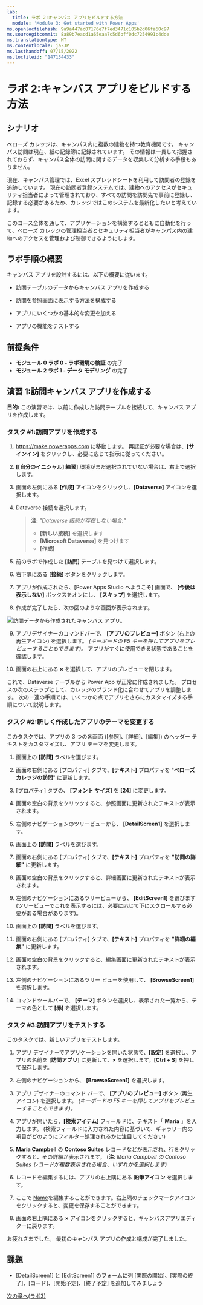 ```yaml
---
lab:
  title: ラボ 2:キャンバス アプリをビルドする方法
  module: 'Module 3: Get started with Power Apps'
ms.openlocfilehash: 9a9a447ac07176e7f7ed3471c105b2d06fa60c97
ms.sourcegitcommit: 8a89b7eacd1a65eaa7c5d6bff0dc7254991c4dde
ms.translationtype: HT
ms.contentlocale: ja-JP
ms.lasthandoff: 07/15/2022
ms.locfileid: "147154433"
---
```

# <a name="lab-2-how-to-build-a-canvas-app"></a>ラボ 2:キャンバス アプリをビルドする方法

## <a name="scenario"></a>シナリオ

ベローズ カレッジは、キャンパス内に複数の建物を持つ教育機関です。 キャンパス訪問は現在、紙の記録簿に記録されています。 その情報は一貫して把握されておらず、キャンパス全体の訪問に関するデータを収集して分析する手段もありません。

現在、キャンパス管理では、Excel スプレッドシートを利用して訪問者の登録を追跡しています。 現在の訪問者登録システムでは、建物へのアクセスがセキュリティ担当者によって管理されており、すべての訪問を訪問先で事前に登録し、記録する必要があるため、カレッジではこのシステムを最新化したいと考えています。

このコース全体を通して、アプリケーションを構築するとともに自動化を行って、ベローズ カレッジの管理担当者とセキュリティ担当者がキャンパス内の建物へのアクセスを管理および制御できるようにします。

## <a name="high-level-lab-steps"></a>ラボ手順の概要

キャンバス アプリを設計するには、以下の概要に従います。

- 訪問テーブルのデータからキャンバス アプリを作成する

- 訪問を参照画面に表示する方法を構成する

- アプリにいくつかの基本的な変更を加える

- アプリの機能をテストする

## <a name="prerequisites"></a>前提条件

- **モジュール 0 ラボ 0 - ラボ環境の検証** の完了
- **モジュール 2 ラボ 1 - データ モデリング** の完了

## <a name="exercise-1-create-visits-canvas-app"></a>演習 1:訪問キャンバス アプリを作成する

**目的:** この演習では、以前に作成した訪問テーブルを接続して、キャンバス アプリを作成します。

### <a name="task-1-create-the-visits-app"></a>タスク \#1:訪問アプリを作成する

1.  <https://make.powerapps.com> に移動します。 再認証が必要な場合は、**[サインイン]** をクリックし、必要に応じて指示に従ってください。

2.  **[[自分のイニシャル] 練習]** 環境がまだ選択されていない場合は、右上で選択します。

3.  画面の左側にある **[作成]** アイコンをクリックし、**[Dataverse]** アイコンを選択します。

4.  Dataverse 接続を選択します。

    > **注:** *"Dataverse 接続が存在しない場合:"*
    > - **[新しい接続]** を選択します
    > - **[Microsoft Dataverse]** を見つけます
    > - **[作成]**

5.  前のラボで作成した **[訪問]** テーブルを見つけて選択します。

6.  右下隅にある **[接続]** ボタンをクリックします。

7.  アプリが作成されたら、[Power Apps Studio へようこそ] 画面で、 **[今後は表示しない]** ボックスをオンにし、 **[スキップ]** を選択します。

8.  作成が完了したら、次の図のような画面が表示されます。

![訪問データから作成されたキャンバス アプリ。](media/2-canvas-app-from-data.png)

9. アプリデザイナーのコマンドバーで、 **[アプリのプレビュー]** ボタン (右上の再生アイコン) を選択します。 *(キーボードの F5 キーを押してアプリをプレビューすることもできます)。* アプリがすぐに使用できる状態であることを確認します。

10. 画面の右上にある **×** を選択して、アプリのプレビューを閉じます。

これで、Dataverse テーブルから Power App が正常に作成されました。 プロセスの次のステップとして、カレッジのブランド化に合わせてアプリを調整します。 次の一連の手順では、いくつかの点でアプリをさらにカスタマイズする手順について説明します。

### <a name="task-2-modify-and-theme-the-newly-created-app"></a>タスク \#2:新しく作成したアプリのテーマを変更する

このタスクでは、アプリの 3 つの各画面 ([参照]、[詳細]、[編集]) のヘッダー テキストをカスタマイズし、アプリ テーマを変更します。

1.  画面上の **[訪問]** ラベルを選びます。

1.  画面の右側にある [プロパティ] タブで、**[テキスト]** プロパティを "**ベローズカレッジの訪問**" に更新します。

1. [プロパティ] タブの、 **[フォント サイズ]** を **[24]** に変更します。

1.  画面の空白の背景をクリックすると、参照画面に更新されたテキストが表示されます。

1.  左側のナビゲーションのツリービューから、 **[DetailScreen1]** を選択します。

1.  画面上の **[訪問]** ラベルを選びます。

1.  画面の右側にある [プロパティ] タブで、**[テキスト]** プロパティを **"訪問の詳細"** に更新します。

1.  画面の空白の背景をクリックすると、詳細画面に更新されたテキストが表示されます。

1.  左側のナビゲーションにあるツリービューから、 **[EditScreen1]** を選びます (ツリービューでこれを表示するには、必要に応じて下にスクロールする必要がある場合があります)。

1.  画面上の **[訪問]** ラベルを選びます。

1.  画面の右側にある [プロパティ] タブで、**[テキスト]** プロパティを **"詳細の編集"** に更新します。

1.  画面の空白の背景をクリックすると、編集画面に更新されたテキストが表示されます。

1. 左側のナビゲーションにあるツリー ビューを使用して、 **[BrowseScreen1]** を選択します。

1. コマンドツールバーで、 **[テーマ]** ボタンを選択し、表示された一覧から、テーマの色として **[赤]** を選択します。

### <a name="task-3-test-your-visits-app"></a>タスク \#3:訪問アプリをテストする

このタスクでは、新しいアプリをテストします。

1.  アプリ デザイナーでアプリケーションを開いた状態で、**[設定]** を選択し、アプリの名前を **[訪問アプリ]** に更新して、**×** を選択します。**[Ctrl + S]** を押して保存します。

3.  左側のナビゲーションから、 **[BrowseScreen1]** を選択します。

4.  アプリ デザイナーのコマンド バーで、 **[アプリのプレビュー]** ボタン (再生アイコン) を選択します。 *(キーボードの F5 キーを押してアプリをプレビューすることもできます)。*

4.  アプリが開いたら、**[検索アイテム]** フィールドに、テキスト「 **Maria** 」を入力します。 (検索フィールドに入力された内容に基づいて、ギャラリー内の項目がどのようにフィルター処理されるかに注目してください)

5.  **Maria Campbell** の **Contoso Suites** レコードなどが表示され、行をクリックすると、その詳細が表示されます。 (**注**: *Maria Campbell の Contoso Suites レコードが複数表示される場合、いずれかを選択します)*

6.  レコードを編集するには、アプリの右上隅にある **鉛筆アイコン** を選択します。

7.  ここで [Name](訪問名)を編集することができます。右上隅のチェックマークアイコンをクリックすると、変更を保存することができます。

8.  画面の右上隅にある **×** アイコンをクリックすると、キャンバスアプリエディターに戻ります。

お疲れさまでした。 最初のキャンバス アプリの作成と構成が完了しました。

## <a name="challenges"></a>課題

- [DetailScreen1] と [EditScreen1] のフォームに列 [実際の開始]、[実際の終了]、[コード]、[開始予定]、[終了予定] を追加してみましょう

[次の章へ(ラボ3)](https://github.com/hamabe-12/PL-900/blob/main/Instructions/Labs/LAB%5BPL-900%5D_M03Lab03_Model_App.md)